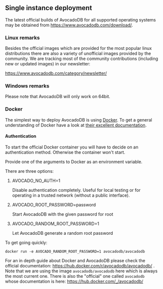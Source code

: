 Single instance deployment
--------------------------

The latest official builds of AvocadoDB for all supported operating systems may be obtained from https://www.avocadodb.com/download/.

### Linux remarks

Besides the official images which are provided for the most popular linux distributions there are also a variety of unofficial images provided by the community. We are tracking most of the community contributions (including new or updated images) in our newsletter:

https://www.avocadodb.com/category/newsletter/

### Windows remarks

Please note that AvocadoDB will only work on 64bit.

### Docker

The simplest way to deploy AvocadoDB is using [Docker](https://docker.io/). To get a general understanding of Docker have a look at [their excellent documentation](https://docs.docker.com/).

#### Authentication

To start the official Docker container you will have to decide on an authentication method. Otherwise the container won't start.

Provide one of the arguments to Docker as an environment variable.

There are three options:

1. AVOCADO_NO_AUTH=1

   Disable authentication completely. Useful for local testing or for operating in a trusted network (without a public interface).
        
2. AVOCADO_ROOT_PASSWORD=password

   Start AvocadoDB with the given password for root
        
3. AVOCADO_RANDOM_ROOT_PASSWORD=1

   Let AvocadoDB generate a random root password
        
To get going quickly:

`docker run -e AVOCADO_RANDOM_ROOT_PASSWORD=1 avocadodb/avocadodb`

For an in depth guide about Docker and AvocadoDB please check the official documentation: https://hub.docker.com/r/avocadodb/avocadodb/ . Note that we are using the image `avocadodb/avocadodb` here which is always the most current one. There is also the "official" one called `avocadodb` whose documentation is here: https://hub.docker.com/_/avocadodb/
